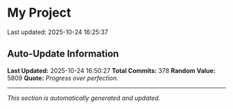 # My Project


Last updated: 2025-10-24 16:25:37

































































































































































































































































































































































































































































































































































































































































































































































































## Auto-Update Information

**Last Updated:** 2025-10-24 16:50:27
**Total Commits:** 378
**Random Value:** 5809
**Quote:** _Progress over perfection._

---
_This section is automatically generated and updated._